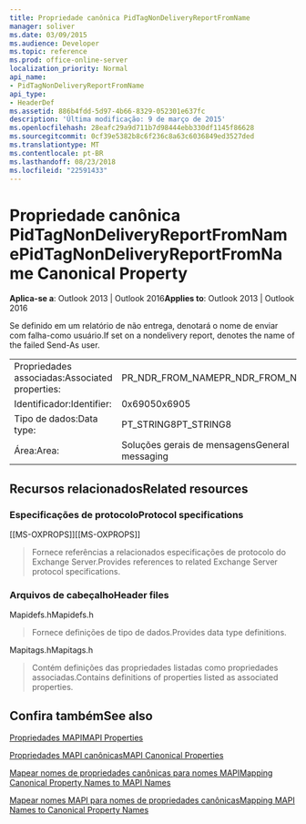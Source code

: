 ```yaml
---
title: Propriedade canônica PidTagNonDeliveryReportFromName
manager: soliver
ms.date: 03/09/2015
ms.audience: Developer
ms.topic: reference
ms.prod: office-online-server
localization_priority: Normal
api_name:
- PidTagNonDeliveryReportFromName
api_type:
- HeaderDef
ms.assetid: 886b4fdd-5d97-4b66-8329-052301e637fc
description: 'Última modificação: 9 de março de 2015'
ms.openlocfilehash: 28eafc29a9d711b7d98444ebb330df1145f86628
ms.sourcegitcommit: 0cf39e5382b8c6f236c8a63c6036849ed3527ded
ms.translationtype: MT
ms.contentlocale: pt-BR
ms.lasthandoff: 08/23/2018
ms.locfileid: "22591433"
---
```

# <a name="pidtagnondeliveryreportfromname-canonical-property"></a><span data-ttu-id="ff81b-103">Propriedade canônica PidTagNonDeliveryReportFromName</span><span class="sxs-lookup"><span data-stu-id="ff81b-103">PidTagNonDeliveryReportFromName Canonical Property</span></span>

  
  
<span data-ttu-id="ff81b-104">**Aplica-se a**: Outlook 2013 | Outlook 2016</span><span class="sxs-lookup"><span data-stu-id="ff81b-104">**Applies to**: Outlook 2013 | Outlook 2016</span></span> 
  
<span data-ttu-id="ff81b-105">Se definido em um relatório de não entrega, denotará o nome de enviar com falha-como usuário.</span><span class="sxs-lookup"><span data-stu-id="ff81b-105">If set on a nondelivery report, denotes the name of the failed Send-As user.</span></span>
  
|||
|:-----|:-----|
|<span data-ttu-id="ff81b-106">Propriedades associadas:</span><span class="sxs-lookup"><span data-stu-id="ff81b-106">Associated properties:</span></span>  <br/> |<span data-ttu-id="ff81b-107">PR_NDR_FROM_NAME</span><span class="sxs-lookup"><span data-stu-id="ff81b-107">PR_NDR_FROM_NAME</span></span>  <br/> |
|<span data-ttu-id="ff81b-108">Identificador:</span><span class="sxs-lookup"><span data-stu-id="ff81b-108">Identifier:</span></span>  <br/> |<span data-ttu-id="ff81b-109">0x6905</span><span class="sxs-lookup"><span data-stu-id="ff81b-109">0x6905</span></span>  <br/> |
|<span data-ttu-id="ff81b-110">Tipo de dados:</span><span class="sxs-lookup"><span data-stu-id="ff81b-110">Data type:</span></span>  <br/> |<span data-ttu-id="ff81b-111">PT_STRING8</span><span class="sxs-lookup"><span data-stu-id="ff81b-111">PT_STRING8</span></span>  <br/> |
|<span data-ttu-id="ff81b-112">Área:</span><span class="sxs-lookup"><span data-stu-id="ff81b-112">Area:</span></span>  <br/> |<span data-ttu-id="ff81b-113">Soluções gerais de mensagens</span><span class="sxs-lookup"><span data-stu-id="ff81b-113">General messaging</span></span>  <br/> |
   
## <a name="related-resources"></a><span data-ttu-id="ff81b-114">Recursos relacionados</span><span class="sxs-lookup"><span data-stu-id="ff81b-114">Related resources</span></span>

### <a name="protocol-specifications"></a><span data-ttu-id="ff81b-115">Especificações de protocolo</span><span class="sxs-lookup"><span data-stu-id="ff81b-115">Protocol specifications</span></span>

<span data-ttu-id="ff81b-116">[[MS-OXPROPS]]</span><span class="sxs-lookup"><span data-stu-id="ff81b-116">[[MS-OXPROPS]]</span></span> 
  
> <span data-ttu-id="ff81b-117">Fornece referências a relacionados especificações de protocolo do Exchange Server.</span><span class="sxs-lookup"><span data-stu-id="ff81b-117">Provides references to related Exchange Server protocol specifications.</span></span>
    
### <a name="header-files"></a><span data-ttu-id="ff81b-118">Arquivos de cabeçalho</span><span class="sxs-lookup"><span data-stu-id="ff81b-118">Header files</span></span>

<span data-ttu-id="ff81b-119">Mapidefs.h</span><span class="sxs-lookup"><span data-stu-id="ff81b-119">Mapidefs.h</span></span>
  
> <span data-ttu-id="ff81b-120">Fornece definições de tipo de dados.</span><span class="sxs-lookup"><span data-stu-id="ff81b-120">Provides data type definitions.</span></span>
    
<span data-ttu-id="ff81b-121">Mapitags.h</span><span class="sxs-lookup"><span data-stu-id="ff81b-121">Mapitags.h</span></span>
  
> <span data-ttu-id="ff81b-122">Contém definições das propriedades listadas como propriedades associadas.</span><span class="sxs-lookup"><span data-stu-id="ff81b-122">Contains definitions of properties listed as associated properties.</span></span>
    
## <a name="see-also"></a><span data-ttu-id="ff81b-123">Confira também</span><span class="sxs-lookup"><span data-stu-id="ff81b-123">See also</span></span>



[<span data-ttu-id="ff81b-124">Propriedades MAPI</span><span class="sxs-lookup"><span data-stu-id="ff81b-124">MAPI Properties</span></span>](mapi-properties.md)
  
[<span data-ttu-id="ff81b-125">Propriedades MAPI canônicas</span><span class="sxs-lookup"><span data-stu-id="ff81b-125">MAPI Canonical Properties</span></span>](mapi-canonical-properties.md)
  
[<span data-ttu-id="ff81b-126">Mapear nomes de propriedades canônicas para nomes MAPI</span><span class="sxs-lookup"><span data-stu-id="ff81b-126">Mapping Canonical Property Names to MAPI Names</span></span>](mapping-canonical-property-names-to-mapi-names.md)
  
[<span data-ttu-id="ff81b-127">Mapear nomes MAPI para nomes de propriedades canônicas</span><span class="sxs-lookup"><span data-stu-id="ff81b-127">Mapping MAPI Names to Canonical Property Names</span></span>](mapping-mapi-names-to-canonical-property-names.md)


